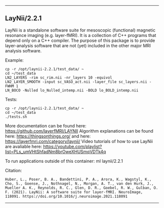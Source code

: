 
----------------------------------
## LayNii/2.2.1 ##
LayNii is a standalone software suite for mesoscopic (functional) magnetic resonance imaging (e.g. layer-fMRI). 
It is a collection of C++ programs that depend only on a C++ compiler. 
The purpose of this package is to provide layer-analysis software that are not (yet) included in the other major MRI analysis software.

Example:
```
cp -r /opt/laynii-2.2.1/test_data/ ~
cd ~/test_data
LN2_LAYERS -rim sc_rim.nii -nr_layers 10 -equivol
LN2_LAYER_SMOOTH -input sc_VASO_act.nii -layer_file sc_layers.nii -FWHM 1
LN_BOCO -Nulled lo_Nulled_intemp.nii -BOLD lo_BOLD_intemp.nii
```

Tests:
```
cp -r /opt/laynii-2.2.1/test_data/ ~
cd ~/test_data
./tests.sh
```

More documentation can be found here: https://github.com/layerfMRI/LAYNII 
Algorithm explanations can be found here: https://thingsonthings.org/
and here: https://layerfmri.com/category/laynii/
Video tutorials of how to use LayNii are avaliable here: https://youtube.com/playlist?list=PLs_umVHtShfadNm8brOweXHUSmqVDTk4q

To run applications outside of this container: ml laynii/2.2.1

Citation:
```
Huber, L., Poser, B. A., Bandettini, P. A., Arora, K., Wagstyl, K., Cho, S., Goense, J., Nothnagel, N., Morgan, A. T., van den Hurk, J., Mueller A. K., Reynolds, R. C., Glen, D. R., Goebel, R. W., Gulban, O. F. (2021). LayNii: A software suite for layer-fMRI. NeuroImage, 118091. https://doi.org/10.1016/j.neuroimage.2021.118091
```

----------------------------------
